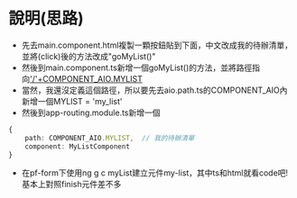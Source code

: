 # 說明(思路)
- 先去main.component.html複製一顆按鈕貼到下面，中文改成我的待辦清單，並將(click)後的方法改成"goMyList()"
- 然後到main.component.ts新增一個goMyList()的方法，並將路徑指向['/'+COMPONENT_AIO.MYLIST](用法複製上面)
- 當然，我還沒定義這個路徑，所以要先去aio.path.ts的COMPONENT_AIO內新增一個MYLIST = 'my_list'
- 然後到app-routing.module.ts新增一個
```typescript
{
    path: COMPONENT_AIO.MYLIST,  // 我的待辦清單
    component: MyListComponent
}
```
- 在pf-form下使用ng g c myList建立元件my-list，其中ts和html就看code吧! 基本上對照finish元件差不多
